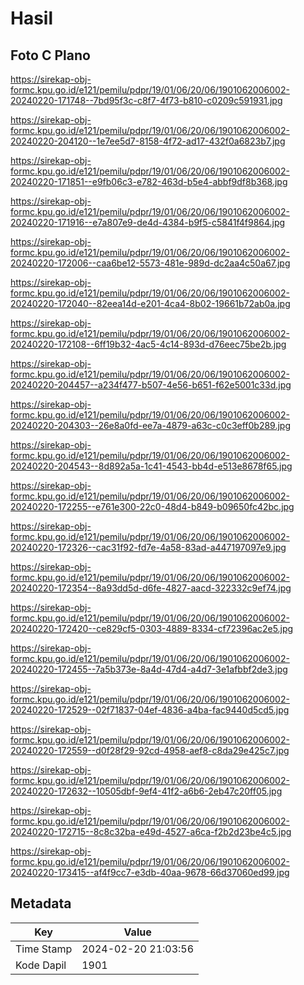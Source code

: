 # Hasil

## Foto C Plano

https://sirekap-obj-formc.kpu.go.id/e121/pemilu/pdpr/19/01/06/20/06/1901062006002-20240220-171748--7bd95f3c-c8f7-4f73-b810-c0209c591931.jpg

https://sirekap-obj-formc.kpu.go.id/e121/pemilu/pdpr/19/01/06/20/06/1901062006002-20240220-204120--1e7ee5d7-8158-4f72-ad17-432f0a6823b7.jpg

https://sirekap-obj-formc.kpu.go.id/e121/pemilu/pdpr/19/01/06/20/06/1901062006002-20240220-171851--e9fb06c3-e782-463d-b5e4-abbf9df8b368.jpg

https://sirekap-obj-formc.kpu.go.id/e121/pemilu/pdpr/19/01/06/20/06/1901062006002-20240220-171916--e7a807e9-de4d-4384-b9f5-c5841f4f9864.jpg

https://sirekap-obj-formc.kpu.go.id/e121/pemilu/pdpr/19/01/06/20/06/1901062006002-20240220-172006--caa6be12-5573-481e-989d-dc2aa4c50a67.jpg

https://sirekap-obj-formc.kpu.go.id/e121/pemilu/pdpr/19/01/06/20/06/1901062006002-20240220-172040--82eea14d-e201-4ca4-8b02-19661b72ab0a.jpg

https://sirekap-obj-formc.kpu.go.id/e121/pemilu/pdpr/19/01/06/20/06/1901062006002-20240220-172108--6ff19b32-4ac5-4c14-893d-d76eec75be2b.jpg

https://sirekap-obj-formc.kpu.go.id/e121/pemilu/pdpr/19/01/06/20/06/1901062006002-20240220-204457--a234f477-b507-4e56-b651-f62e5001c33d.jpg

https://sirekap-obj-formc.kpu.go.id/e121/pemilu/pdpr/19/01/06/20/06/1901062006002-20240220-204303--26e8a0fd-ee7a-4879-a63c-c0c3eff0b289.jpg

https://sirekap-obj-formc.kpu.go.id/e121/pemilu/pdpr/19/01/06/20/06/1901062006002-20240220-204543--8d892a5a-1c41-4543-bb4d-e513e8678f65.jpg

https://sirekap-obj-formc.kpu.go.id/e121/pemilu/pdpr/19/01/06/20/06/1901062006002-20240220-172255--e761e300-22c0-48d4-b849-b09650fc42bc.jpg

https://sirekap-obj-formc.kpu.go.id/e121/pemilu/pdpr/19/01/06/20/06/1901062006002-20240220-172326--cac31f92-fd7e-4a58-83ad-a447197097e9.jpg

https://sirekap-obj-formc.kpu.go.id/e121/pemilu/pdpr/19/01/06/20/06/1901062006002-20240220-172354--8a93dd5d-d6fe-4827-aacd-322332c9ef74.jpg

https://sirekap-obj-formc.kpu.go.id/e121/pemilu/pdpr/19/01/06/20/06/1901062006002-20240220-172420--ce829cf5-0303-4889-8334-cf72396ac2e5.jpg

https://sirekap-obj-formc.kpu.go.id/e121/pemilu/pdpr/19/01/06/20/06/1901062006002-20240220-172455--7a5b373e-8a4d-47d4-a4d7-3e1afbbf2de3.jpg

https://sirekap-obj-formc.kpu.go.id/e121/pemilu/pdpr/19/01/06/20/06/1901062006002-20240220-172529--02f71837-04ef-4836-a4ba-fac9440d5cd5.jpg

https://sirekap-obj-formc.kpu.go.id/e121/pemilu/pdpr/19/01/06/20/06/1901062006002-20240220-172559--d0f28f29-92cd-4958-aef8-c8da29e425c7.jpg

https://sirekap-obj-formc.kpu.go.id/e121/pemilu/pdpr/19/01/06/20/06/1901062006002-20240220-172632--10505dbf-9ef4-41f2-a6b6-2eb47c20ff05.jpg

https://sirekap-obj-formc.kpu.go.id/e121/pemilu/pdpr/19/01/06/20/06/1901062006002-20240220-172715--8c8c32ba-e49d-4527-a6ca-f2b2d23be4c5.jpg

https://sirekap-obj-formc.kpu.go.id/e121/pemilu/pdpr/19/01/06/20/06/1901062006002-20240220-173415--af4f9cc7-e3db-40aa-9678-66d37060ed99.jpg


## Metadata

| Key        | Value               |
| ---------- | ------------------- |
| Time Stamp | 2024-02-20 21:03:56 |
| Kode Dapil | 1901                |



